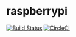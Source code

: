 # raspberrypi

[![Build Status](https://travis-ci.org/bjornmagnusson/raspberrypi.svg?branch=master)](https://travis-ci.org/bjornmagnusson/raspberrypi)
[![CircleCI](https://circleci.com/gh/bjornmagnusson/raspberrypi.svg?style=svg)](https://circleci.com/gh/bjornmagnusson/raspberrypi)
